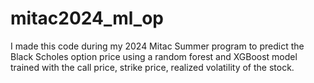 # mitac2024_ml_op
I made this code during my 2024 Mitac Summer program to predict the Black Scholes option price using a random forest and XGBoost model trained with the call price, strike price, realized volatility of the stock.
